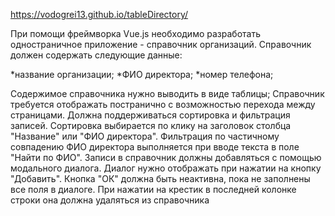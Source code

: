 https://vodogrei13.github.io/tableDirectory/

При помощи фреймворка Vue.js необходимо разработать одностраничное приложение - справочник организаций.
 Справочник должен содержать следующие данные:

 *название организации;
 *ФИО директора;
 *номер телефона;

 Содержимое справочника нужно выводить в виде таблицы;
 Справочник требуется отображать постранично с возможностью перехода между страницами. 
 Должна поддерживаться сортировка и фильтрация записей. Сортировка выбирается по клику на заголовок столбца
 "Название" или "ФИО директора". 
 Фильтрация по частичному совпадению ФИО директора выполняется при вводе текста в поле "Найти по ФИО".
 Записи в справочник должны добавляться с помощью модального диалога.
 Диалог нужно отображать при нажатии на кнопку "Добавить". 
 Кнопка "ОК" должна быть неактивна, пока не заполнены все поля в диалоге.
 При нажатии на крестик в последней колонке строки она должна удаляться из справочника